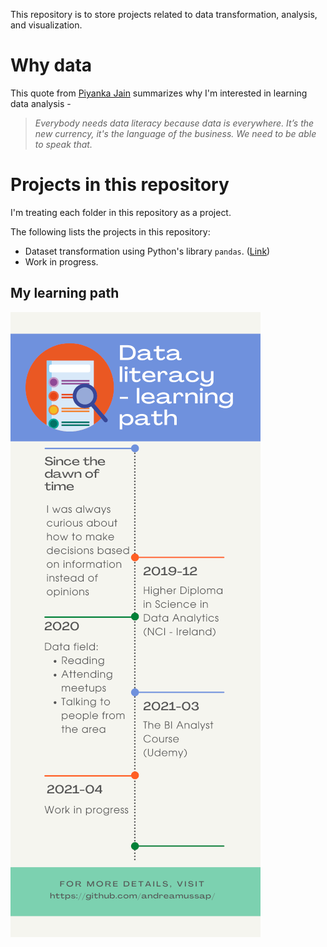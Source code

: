This repository is to store projects related to data transformation, analysis, and visualization.

# Why data

This quote from [Piyanka Jain](https://www.linkedin.com/in/piyanka/) summarizes why I'm interested in learning data analysis -

> _Everybody needs data literacy because data is everywhere. It’s the new currency, it's the language of the business. We need to be able to speak that._

# Projects in this repository

I'm treating each folder in this repository as a project.

The following lists the projects in this repository:

* Dataset transformation using Python's library `pandas`. ([Link](/python_BIDA/README.md))
* Work in progress.

## My learning path

![Learning path](/images/Data_learningpathH1000_202103.png)
